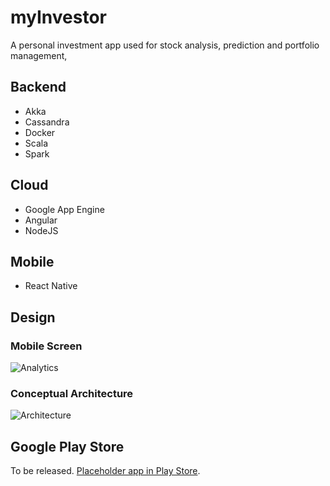 # myInvestor
A personal investment app used for stock analysis, prediction and portfolio management, 

## Backend
- Akka
- Cassandra
- Docker
- Scala
- Spark

## Cloud
- Google App Engine
- Angular
- NodeJS

## Mobile
- React Native

## Design 
### Mobile Screen

![Analytics](https://raw.githubusercontent.com/mengwangk/myinvestor/master/design/mobile_analytics.png)

### Conceptual Architecture
![Architecture](https://raw.githubusercontent.com/mengwangk/myinvestor/master/design/architecture.png)

## Google Play Store
To be released. [Placeholder app in Play Store](https://play.google.com/store/apps/details?id=com.mylotto&hl=en).



